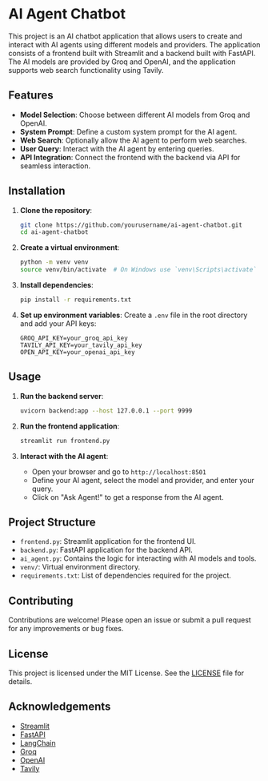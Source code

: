 # AI Agent Chatbot

This project is an AI chatbot application that allows users to create and interact with AI agents using different models and providers. The application consists of a frontend built with Streamlit and a backend built with FastAPI. The AI models are provided by Groq and OpenAI, and the application supports web search functionality using Tavily.

## Features

- **Model Selection**: Choose between different AI models from Groq and OpenAI.
- **System Prompt**: Define a custom system prompt for the AI agent.
- **Web Search**: Optionally allow the AI agent to perform web searches.
- **User Query**: Interact with the AI agent by entering queries.
- **API Integration**: Connect the frontend with the backend via API for seamless interaction.

## Installation

1. **Clone the repository**:
    ```bash
    git clone https://github.com/yourusername/ai-agent-chatbot.git
    cd ai-agent-chatbot
    ```

2. **Create a virtual environment**:
    ```bash
    python -m venv venv
    source venv/bin/activate  # On Windows use `venv\Scripts\activate`
    ```

3. **Install dependencies**:
    ```bash
    pip install -r requirements.txt
    ```

4. **Set up environment variables**:
    Create a `.env` file in the root directory and add your API keys:
    ```env
    GROQ_API_KEY=your_groq_api_key
    TAVILY_API_KEY=your_tavily_api_key
    OPEN_API_KEY=your_openai_api_key
    ```

## Usage

1. **Run the backend server**:
    ```bash
    uvicorn backend:app --host 127.0.0.1 --port 9999
    ```

2. **Run the frontend application**:
    ```bash
    streamlit run frontend.py
    ```

3. **Interact with the AI agent**:
    - Open your browser and go to `http://localhost:8501`
    - Define your AI agent, select the model and provider, and enter your query.
    - Click on "Ask Agent!" to get a response from the AI agent.

## Project Structure

- `frontend.py`: Streamlit application for the frontend UI.
- `backend.py`: FastAPI application for the backend API.
- `ai_agent.py`: Contains the logic for interacting with AI models and tools.
- `venv/`: Virtual environment directory.
- `requirements.txt`: List of dependencies required for the project.

## Contributing

Contributions are welcome! Please open an issue or submit a pull request for any improvements or bug fixes.

## License

This project is licensed under the MIT License. See the [LICENSE](LICENSE) file for details.

## Acknowledgements

- [Streamlit](https://streamlit.io/)
- [FastAPI](https://fastapi.tiangolo.com/)
- [LangChain](https://github.com/langchain/langchain)
- [Groq](https://groq.com/)
- [OpenAI](https://openai.com/)
- [Tavily](https://tavily.com/)

